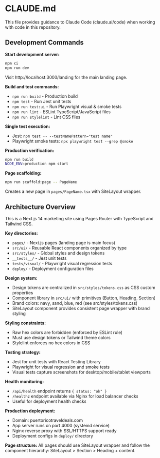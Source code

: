 # CLAUDE.md

This file provides guidance to Claude Code (claude.ai/code) when working with code in this repository.

## Development Commands

**Start development server:**
```bash
npm ci
npm run dev
```
Visit http://localhost:3000/landing for the main landing page.

**Build and test commands:**
- `npm run build` - Production build
- `npm test` - Run Jest unit tests
- `npm run test:ui` - Run Playwright visual & smoke tests
- `npm run lint` - ESLint TypeScript/JavaScript files
- `npm run stylelint` - Lint CSS files

**Single test execution:**
- Jest: `npm test -- --testNamePattern="test name"`
- Playwright smoke tests: `npx playwright test --grep @smoke`

**Production verification:**
```bash
npm run build
NODE_ENV=production npm start
```

**Page scaffolding:**
```bash
npm run scaffold:page -- PageName
```
Creates a new page in `pages/PageName.tsx` with SiteLayout wrapper.

## Architecture Overview

This is a Next.js 14 marketing site using Pages Router with TypeScript and Tailwind CSS.

**Key directories:**
- `pages/` - Next.js pages (landing page is main focus)
- `src/ui/` - Reusable React components organized by type
- `src/styles/` - Global styles and design tokens
- `__tests__/` - Jest unit tests
- `tests/visual/` - Playwright visual regression tests
- `deploy/` - Deployment configuration files

**Design system:**
- Design tokens are centralized in `src/styles/tokens.css` as CSS custom properties
- Component library in `src/ui/` with primitives (Button, Heading, Section)
- Brand colors: navy, sand, blue, red (see src/styles/tokens.css)
- SiteLayout component provides consistent page wrapper with brand styling

**Styling constraints:**
- Raw hex colors are forbidden (enforced by ESLint rule)
- Must use design tokens or Tailwind theme colors
- Stylelint enforces no hex colors in CSS

**Testing strategy:**
- Jest for unit tests with React Testing Library
- Playwright for visual regression and smoke tests
- Visual tests capture screenshots for desktop/mobile/tablet viewports

**Health monitoring:**
- `/api/health` endpoint returns `{ status: "ok" }`
- `/healthz` endpoint available via Nginx for load balancer checks
- Useful for deployment health checks

**Production deployment:**
- Domain: puertoricotraveldeals.com
- App server runs on port 4000 (systemd service)
- Nginx reverse proxy with SSL/HTTPS support ready
- Deployment configs in `deploy/` directory

**Page structure:**
All pages should use SiteLayout wrapper and follow the component hierarchy: SiteLayout > Section > Heading + content.